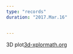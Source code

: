 ```yaml
---
type: "records"
duration: "2017.Mar.16"


---
```


3D plot[3d-xplormath.org](http://3d-xplormath.org/index.html)

